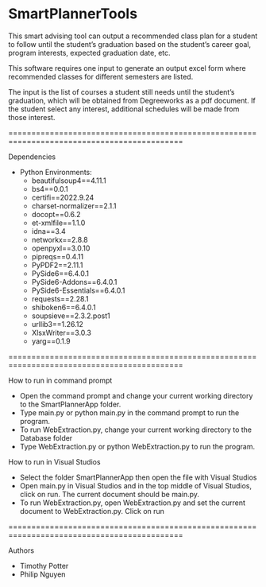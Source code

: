 # SmartPlannerTools

This smart advising tool can output a recommended class plan for a student to follow until the student’s graduation based on the student’s career goal, program interests, expected graduation date, etc. 

This software requires one input to generate an output excel form where recommended classes for different semesters are listed. 

The input is the list of courses a student still needs until the student’s graduation, which will be obtained from Degreeworks as a pdf document. If the student select any interest, additional schedules will be made from those interest.

============================================================================================

Dependencies
  * Python Environments:
    * beautifulsoup4==4.11.1
    * bs4==0.0.1
    * certifi==2022.9.24
    * charset-normalizer==2.1.1
    * docopt==0.6.2
    * et-xmlfile==1.1.0
    * idna==3.4
    * networkx==2.8.8
    * openpyxl==3.0.10
    * pipreqs==0.4.11
    * PyPDF2==2.11.1
    * PySide6==6.4.0.1
    * PySide6-Addons==6.4.0.1
    * PySide6-Essentials==6.4.0.1
    * requests==2.28.1
    * shiboken6==6.4.0.1
    * soupsieve==2.3.2.post1
    * urllib3==1.26.12
    * XlsxWriter==3.0.3
    * yarg==0.1.9
    
============================================================================================

How to run in command prompt
* Open the command prompt and change your current working directory to the SmartPlannerApp folder. 
* Type main.py or python main.py in the command prompt to run the program.
* To run WebExtraction.py, change your current working directory to the Database folder
* Type WebExtraction.py or python WebExtraction.py to run the program.
  
How to run in Visual Studios
* Select the folder SmartPlannerApp then open the file with Visual Studios
* Open main.py in Visual Studios and in the top middle of Visual Studios, click on run. The current document should be main.py.
* To run WebExtraction.py, open WebExtraction.py and set the current document to WebExtraction.py. Click on run
  
============================================================================================
  
Authors
* Timothy Potter
* Philip Nguyen
